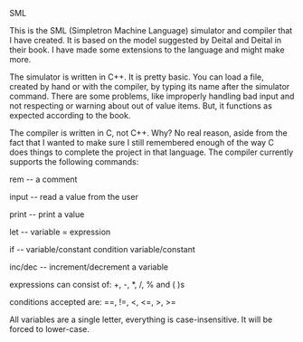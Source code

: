 SML

This is the SML (Simpletron Machine Language) simulator and compiler that
I have created.  It is based on the model suggested by Deital and Deital
in their book.  I have made some extensions to the language and might make
more.

The simulator is written in C++. It is pretty basic. You can load a file,
created by hand or with the compiler, by typing its name after the simulator
command. There are some problems, like improperly handling bad input and
not respecting or warning about out of value items. But, it functions as
expected according to the book.

The compiler is written in C, not C++.  Why?  No real reason, aside from the
fact that I wanted to make sure I still remembered enough of the way C does
things to complete the project in that language.  The compiler currently supports
the following commands:

rem -- a comment

input -- read a value from the user

print -- print a value

let -- variable = expression

if -- variable/constant condition variable/constant

inc/dec -- increment/decrement a variable

expressions can consist of: +, -, \*, /, % and ( )s

conditions accepted are: ==, !=, <, <=, >, >=

All variables are a single letter, everything is case-insensitive. It will
be forced to lower-case.
